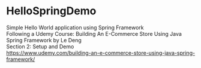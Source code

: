 # HelloSpringDemo
Simple Hello World application using Spring Framework    
Following a Udemy Course: Building An E-Commerce Store Using Java Spring Framework by Le Deng      
Section 2: Setup and Demo    
https://www.udemy.com/building-an-e-commerce-store-using-java-spring-framework/
